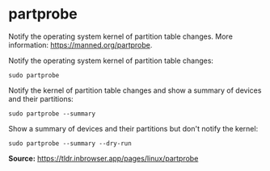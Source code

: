 # partprobe

Notify the operating system kernel of partition table changes. More information: https://manned.org/partprobe.

Notify the operating system kernel of partition table changes:

    sudo partprobe

Notify the kernel of partition table changes and show a summary of devices and their partitions:

    sudo partprobe --summary

Show a summary of devices and their partitions but don't notify the kernel:

    sudo partprobe --summary --dry-run

**Source:** https://tldr.inbrowser.app/pages/linux/partprobe    
